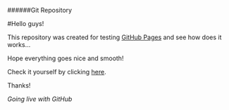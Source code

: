######Git Repository

#Hello guys!

This repository was created for testing [GitHub Pages](https://pages.github.com/) and see how does it works...

Hope everything goes nice and smooth!

Check it yourself by clicking [here](http://virtuacreative.github.io/git/).

Thanks!

*Going live with GitHub*
